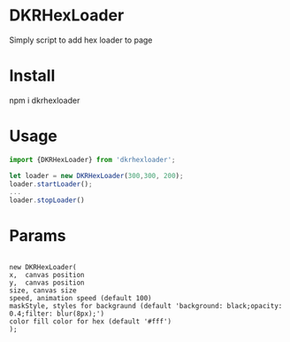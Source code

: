 # DKRHexLoader
Simply script to add hex loader to page

# Install
npm i dkrhexloader

# Usage
```js
import {DKRHexLoader} from 'dkrhexloader';

let loader = new DKRHexLoader(300,300, 200);
loader.startLoader();
...
loader.stopLoader()


```

# Params
```text

new DKRHexLoader(
x,  canvas position  
y,  canvas position 
size, canvas size 
speed, animation speed (default 100)
maskStyle, styles for backgraund (default 'background: black;opacity: 0.4;filter: blur(8px);')
color fill color for hex (default '#fff')
);

```
